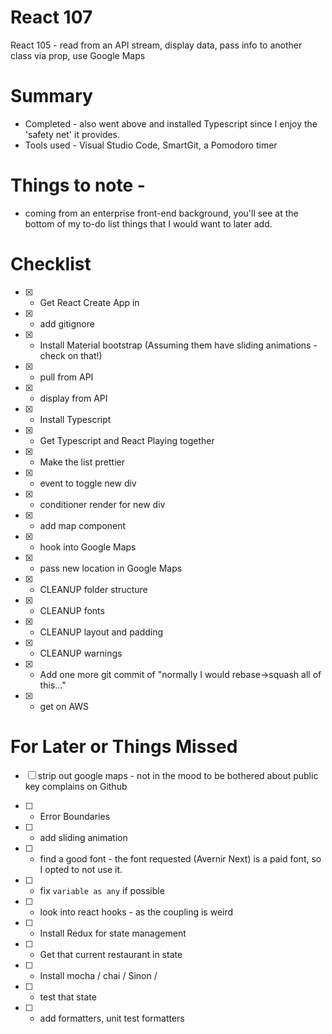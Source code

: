 # React 107
React 105 - read from an API stream, display data, pass info to another class via prop, use Google Maps

# Summary
* Completed - also went above and installed Typescript since I enjoy the 'safety net' it provides.
* Tools used - Visual Studio Code, SmartGit, a Pomodoro timer

# Things to note -
* coming from an enterprise front-end background, you'll see at the bottom of my to-do list things that I would want to later add. 

# Checklist

* [X] - Get React Create App in
* [X] - add gitignore 
* [X] - Install Material bootstrap (Assuming them have sliding animations - check on that!)

* [X] - pull from API
* [X] - display from API
* [X] - Install Typescript
* [X] - Get Typescript and React Playing together

* [X] - Make the list prettier
* [X] - event to toggle new div
* [X] - conditioner render for new div
* [X] - add map component

* [X] - hook into Google Maps
* [X] - pass new location in Google Maps

* [X] - CLEANUP folder structure
* [X] - CLEANUP fonts
* [X] - CLEANUP layout and padding
* [X] - CLEANUP warnings

* [X] - Add one more git commit of "normally I would rebase->squash all of this..."
* [X] - get on AWS





# For Later or Things Missed
* [ ] strip out google maps - not in the mood to be bothered about public key complains on Github
* [ ] - Error Boundaries
* [ ] - add sliding animation 
* [ ] - find a good font - the font requested (Avernir Next) is a paid font, so I opted to not use it. 
* [ ] - fix `variable as any` if possible
* [ ] - look into react hooks - as the coupling is weird

* [ ] - Install Redux for state management 
* [ ] - Get that current restaurant in state
* [ ] - Install mocha / chai / Sinon / 
* [ ] - test that state
* [ ] - add formatters, unit test formatters
